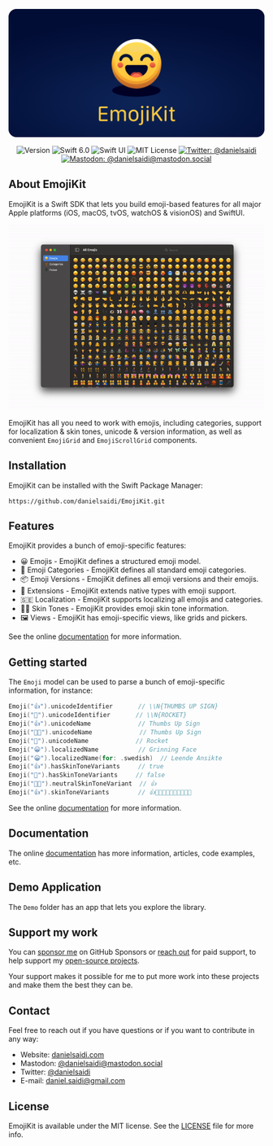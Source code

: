 <p align="center">
    <img src ="Resources/Logo_GitHub.png" alt="EmojiKit Logo" title="EmojiKit" />
</p>

<p align="center">
    <img src="https://img.shields.io/github/v/release/danielsaidi/EmojiKit?color=%2300550&sort=semver" alt="Version" />
    <img src="https://img.shields.io/badge/Swift-6.0-orange.svg" alt="Swift 6.0" />
    <img src="https://img.shields.io/badge/platform-SwiftUI-blue.svg" alt="Swift UI" title="Swift UI" />
    <img src="https://img.shields.io/github/license/danielsaidi/ApiKit" alt="MIT License" title="MIT License" />
        <a href="https://twitter.com/danielsaidi"><img src="https://img.shields.io/twitter/url?label=Twitter&style=social&url=https%3A%2F%2Ftwitter.com%2Fdanielsaidi" alt="Twitter: @danielsaidi" title="Twitter: @danielsaidi" /></a>
    <a href="https://mastodon.social/@danielsaidi"><img src="https://img.shields.io/mastodon/follow/000253346?label=mastodon&style=social" alt="Mastodon: @danielsaidi@mastodon.social" title="Mastodon: @danielsaidi@mastodon.social" /></a>
</p>



## About EmojiKit

EmojiKit is a Swift SDK that lets you build emoji-based features for all major Apple platforms (iOS, macOS, tvOS, watchOS & visionOS) and SwiftUI.

<p align="center">
    <img src ="Resources/Demo.gif" width="750" />
</p>

EmojiKit has all you need to work with emojis, including categories, support for localization & skin tones, unicode & version information, as well as convenient ``EmojiGrid`` and ``EmojiScrollGrid`` components.



## Installation

EmojiKit can be installed with the Swift Package Manager:

```
https://github.com/danielsaidi/EmojiKit.git
```


## Features

EmojiKit provides a bunch of emoji-specific features:

* 😀 Emojis - EmojiKit defines a structured emoji model.
* 🐻 Emoji Categories - EmojiKit defines all standard emoji categories.
* 📦 Emoji Versions - EmojiKit defines all emoji versions and their emojis.
* 🧩 Extensions - EmojiKit extends native types with emoji support.
* 🇸🇪 Localization - EmojiKit supports localizing all emojis and categories.
* 👍🏾 Skin Tones - EmojiKit provides emoji skin tone information.
* 🖼️ Views - EmojiKit has emoji-specific views, like grids and pickers.

See the online [documentation][Documentation] for more information.



## Getting started

The `Emoji` model can be used to parse a bunch of emoji-specific information, for instance:

```swift
Emoji("👍").unicodeIdentifier       // \\N{THUMBS UP SIGN}
Emoji("🚀").unicodeIdentifier       // \\N{ROCKET}
Emoji("👍").unicodeName             // Thumbs Up Sign
Emoji("👍🏿").unicodeName             // Thumbs Up Sign
Emoji("🚀").unicodeName             // Rocket
Emoji("😀").localizedName           // Grinning Face
Emoji("😀").localizedName(for: .swedish)  // Leende Ansikte
Emoji("👍").hasSkinToneVariants     // true
Emoji("🚀").hasSkinToneVariants     // false
Emoji("👍🏿").neutralSkinToneVariant  // 👍
Emoji("👍").skinToneVariants        // 👍👍🏻👍🏼👍🏽👍🏾👍🏿
```

See the online [documentation][Documentation] for more information.



## Documentation

The online [documentation][Documentation] has more information, articles, code examples, etc.



## Demo Application

The `Demo` folder has an app that lets you explore the library. 



## Support my work 

You can [sponsor me][Sponsors] on GitHub Sponsors or [reach out][Email] for paid support, to help support my [open-source projects][OpenSource].

Your support makes it possible for me to put more work into these projects and make them the best they can be.



## Contact

Feel free to reach out if you have questions or if you want to contribute in any way:

* Website: [danielsaidi.com][Website]
* Mastodon: [@danielsaidi@mastodon.social][Mastodon]
* Twitter: [@danielsaidi][Twitter]
* E-mail: [daniel.saidi@gmail.com][Email]



## License

EmojiKit is available under the MIT license. See the [LICENSE][License] file for more info.



[Email]: mailto:daniel.saidi@gmail.com

[Website]: https://danielsaidi.com
[GitHub]: https://github.com/danielsaidi
[Twitter]: https://twitter.com/danielsaidi
[Mastodon]: https://mastodon.social/@danielsaidi
[OpenSource]: https://danielsaidi.com/opensource
[Sponsors]: https://github.com/sponsors/danielsaidi

[Documentation]: https://danielsaidi.github.io/EmojiKit

[License]: https://github.com/danielsaidi/EmojiKit/blob/main/LICENSE
